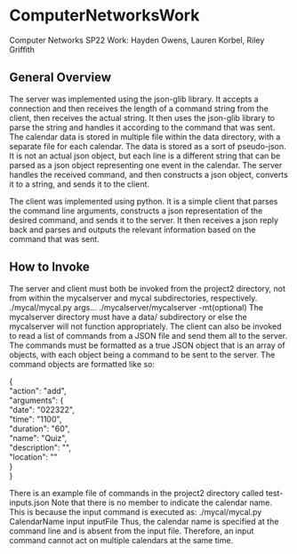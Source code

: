 # ComputerNetworksWork
Computer Networks SP22 Work: Hayden Owens, Lauren Korbel, Riley Griffith

## General Overview
The server was implemented using the json-glib library. It accepts a connection and then receives the length of a command string
from the client, then receives the actual string. It then uses the json-glib library to parse the string and handles it according
to the command that was sent. The calendar data is stored in multiple file within the data directory, with a separate file for
each calendar. The data is stored as a sort of pseudo-json. It is not an actual json object, but each line is a different string
that can be parsed as a json object representing one event in the calendar. The server handles the received command, and then
constructs a json object, converts it to a string, and sends it to the client.

The client was implemented using python. It is a simple client that parses the command line arguments, constructs a json
representation of the desired command, and sends it to the server. It then receives a json reply back and parses and 
outputs the relevant information based on the command that was sent.

## How to Invoke
The server and client must both be invoked from the project2 directory, not from within the mycalserver and mycal subdirectories,
respectively. 
      ./mycal/mycal.py args...
      ./mycalserver/mycalserver -mt(optional)
The mycalserver directory must have a data/ subdirectory or else the mycalserver will not function appropriately.
The client can also be invoked to read a list of commands from a JSON file and send them all to the server. The commands must
be formatted as a true JSON object that is an array of objects, with each object being a command to be sent to the server.
The command objects are formatted like so:

{ <br />
		"action": "add", <br />
		"arguments": { <br />
			"date": "022322", <br />
			"time": "1100", <br />
			"duration": "60", <br />
			"name": "Quiz", <br />
			"description": "", <br />
			"location": "" <br />
		} <br />
} <br />

There is an example file of commands in the project2 directory called test-inputs.json
Note that there is no member to indicate the calendar name. This is because the input command is executed as: 
        ./mycal/mycal.py CalendarName input inputFile
Thus, the calendar name is specified at the command line and is absent from the input file. Therefore, an input command cannot
act on multiple calendars at the same time.
